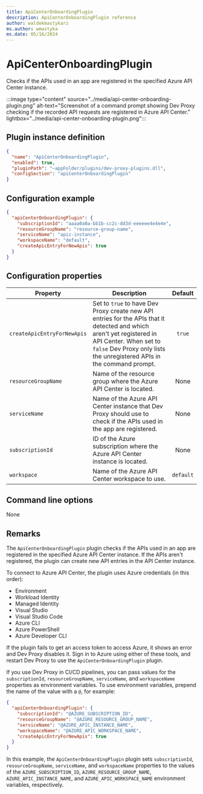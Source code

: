 ```yaml
---
title: ApiCenterOnboardingPlugin
description: ApiCenterOnboardingPlugin reference
author: waldekmastykarz
ms.author: wmastyka
ms.date: 05/16/2024
---
```


# ApiCenterOnboardingPlugin

Checks if the APIs used in an app are registered in the specified Azure API Center instance.

:::image type="content" source="../media/api-center-onboarding-plugin.png" alt-text="Screenshot of a command prompt showing Dev Proxy checking if the recorded API requests are registered in Azure API Center." lightbox="../media/api-center-onboarding-plugin.png":::

## Plugin instance definition

```json
{
  "name": "ApiCenterOnboardingPlugin",
  "enabled": true,
  "pluginPath": "~appFolder/plugins/dev-proxy-plugins.dll",
  "configSection": "apiCenterOnboardingPlugin"
}
```

## Configuration example

```json
{
  "apiCenterOnboardingPlugin": {
    "subscriptionId": "aaaa0a0a-bb1b-cc2c-dd3d-eeeeee4e4e4e",
    "resourceGroupName": "resource-group-name",
    "serviceName": "apic-instance",
    "workspaceName": "default",
    "createApicEntryForNewApis": true
  }
}
```

## Configuration properties

| Property | Description | Default |
|----------|-------------|:-------:|
| `createApicEntryForNewApis` | Set to `true` to have Dev Proxy create new API entries for the APIs that it detected and which aren't yet registered in API Center. When set to `false` Dev Proxy only lists the unregistered APIs in the command prompt. | `true` |
| `resourceGroupName` | Name of the resource group where the Azure API Center is located. | None |
| `serviceName` | Name of the Azure API Center instance that Dev Proxy should use to check if the APIs used in the app are registered. | None |
| `subscriptionId` | ID of the Azure subscription where the Azure API Center instance is located. | None |
| `workspace` | Name of the Azure API Center workspace to use. | `default` |

## Command line options

None

## Remarks

The `ApiCenterOnboardingPlugin` plugin checks if the APIs used in an app are registered in the specified Azure API Center instance. If the APIs aren't registered, the plugin can create new API entries in the API Center instance.

To connect to Azure API Center, the plugin uses Azure credentials (in this order):

- Environment
- Workload Identity
- Managed Identity
- Visual Studio
- Visual Studio Code
- Azure CLI
- Azure PowerShell
- Azure Developer CLI

If the plugin fails to get an access token to access Azure, it shows an error and Dev Proxy disables it. Sign in to Azure using either of these tools, and restart Dev Proxy to use the `ApiCenterOnboardingPlugin` plugin.

If you use Dev Proxy in CI/CD pipelines, you can pass values for the `subscriptionId`, `resourceGroupName`, `serviceName`, and `workspaceName` properties as environment variables. To use environment variables, prepend the name of the value with a `@`, for example:

```json
{
  "apiCenterOnboardingPlugin": {
    "subscriptionId": "@AZURE_SUBSCRIPTION_ID",
    "resourceGroupName": "@AZURE_RESOURCE_GROUP_NAME",
    "serviceName": "@AZURE_APIC_INSTANCE_NAME",
    "workspaceName": "@AZURE_APIC_WORKSPACE_NAME",
    "createApicEntryForNewApis": true
  }
}
```

In this example, the `ApiCenterOnboardingPlugin` plugin sets `subscriptionId`, `resourceGroupName`, `serviceName`, and `workspaceName` properties to the values of the `AZURE_SUBSCRIPTION_ID`, `AZURE_RESOURCE_GROUP_NAME`, `AZURE_APIC_INSTANCE_NAME`, and `AZURE_APIC_WORKSPACE_NAME` environment variables, respectively.
